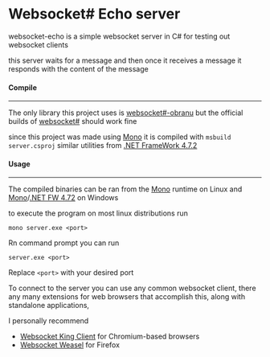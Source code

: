# **Websocket# Echo server**

websocket-echo is a simple websocket server in C# for testing out websocket clients

this server waits for a message and then once it receives a message it responds with the content of the message

#### Compile

---

The only library this project uses is [websocket#-obranu](https://github.com/pixelkingliam/websocket-sharp-obranu) but the official builds of [websocket#](https://github.com/sta/websocket-sharp) should work fine

since this project was made using [Mono](https://github.com/mono/mono) it is compiled with `msbuild server.csproj`  similar utilities from [.NET FrameWork 4.7.2](https://dotnet.microsoft.com/en-us/download/dotnet-framework/net472)

#### Usage

---

The compiled binaries can be ran from the [Mono](https://github.com/mono/mono) runtime on Linux and [Mono](https://github.com/mono/mono)/[.NET FW 4.72](https://dotnet.microsoft.com/en-us/download/dotnet-framework/net472) on Windows

to execute the program on most linux distributions run

`mono server.exe <port>` 

Rn command prompt you can run

`server.exe <port>`

Replace `<port>` with your desired port

To connect to the server you can use any common websocket client, there any many extensions for web browsers that accomplish this, along with standalone applications,

I personally recommend

* [Websocket King Client](https://chrome.google.com/webstore/detail/websocket-king-client/cbcbkhdmedgianpaifchdaddpnmgnknn) for Chromium-based browsers
* [Websocket Weasel](https://addons.mozilla.org/en-US/firefox/addon/websocket-weasel/) for Firefox
